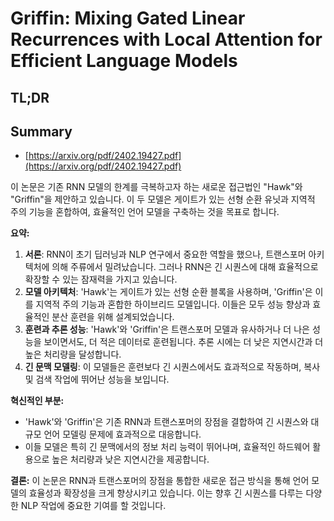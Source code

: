 # Griffin: Mixing Gated Linear Recurrences with Local Attention for Efficient Language Models
## TL;DR
## Summary
- [https://arxiv.org/pdf/2402.19427.pdf](https://arxiv.org/pdf/2402.19427.pdf)

이 논문은 기존 RNN 모델의 한계를 극복하고자 하는 새로운 접근법인 "Hawk"와 "Griffin"을 제안하고 있습니다. 이 두 모델은 게이트가 있는 선형 순환 유닛과 지역적 주의 기능을 혼합하여, 효율적인 언어 모델을 구축하는 것을 목표로 합니다.

**요약:**
1. **서론**: RNN이 초기 딥러닝과 NLP 연구에서 중요한 역할을 했으나, 트랜스포머 아키텍처에 의해 주류에서 밀려났습니다. 그러나 RNN은 긴 시퀀스에 대해 효율적으로 확장할 수 있는 잠재력을 가지고 있습니다.
2. **모델 아키텍처**: 'Hawk'는 게이트가 있는 선형 순환 블록을 사용하며, 'Griffin'은 이를 지역적 주의 기능과 혼합한 하이브리드 모델입니다. 이들은 모두 성능 향상과 효율적인 분산 훈련을 위해 설계되었습니다.
3. **훈련과 추론 성능**: 'Hawk'와 'Griffin'은 트랜스포머 모델과 유사하거나 더 나은 성능을 보이면서도, 더 적은 데이터로 훈련됩니다. 추론 시에는 더 낮은 지연시간과 더 높은 처리량을 달성합니다.
4. **긴 문맥 모델링**: 이 모델들은 훈련보다 긴 시퀀스에서도 효과적으로 작동하며, 복사 및 검색 작업에 뛰어난 성능을 보입니다.

**혁신적인 부분:**
- 'Hawk'와 'Griffin'은 기존 RNN과 트랜스포머의 장점을 결합하여 긴 시퀀스와 대규모 언어 모델링 문제에 효과적으로 대응합니다.
- 이들 모델은 특히 긴 문맥에서의 정보 처리 능력이 뛰어나며, 효율적인 하드웨어 활용으로 높은 처리량과 낮은 지연시간을 제공합니다.

**결론:**
이 논문은 RNN과 트랜스포머의 장점을 통합한 새로운 접근 방식을 통해 언어 모델의 효율성과 확장성을 크게 향상시키고 있습니다. 이는 향후 긴 시퀀스를 다루는 다양한 NLP 작업에 중요한 기여를 할 것입니다.